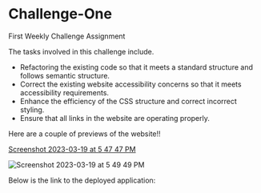 # Challenge-One
First Weekly Challenge Assignment

The tasks involved in this challenge include.
* Refactoring the existing code so that it meets a standard structure and follows semantic structure.
* Correct the existing website accessibility concerns so that it meets accessibility requirements.
* Enhance the efficiency of the CSS structure and correct incorrect styling.
* Ensure that all links in the website are operating properly.

Here are a couple of previews of the website!!

[Screenshot 2023-03-19 at 5 47 47 PM](https://user-images.githubusercontent.com/124073266/226211727-fa1c51d7-c5ce-436d-bca5-d417197f76fe.png)
 
![Screenshot 2023-03-19 at 5 49 49 PM](https://user-images.githubusercontent.com/124073266/226211800-30823751-8862-422e-a5dc-8cf7e33578bb.png)


Below is the link to the deployed application:




